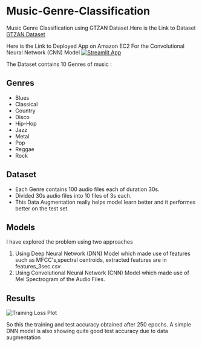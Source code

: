 # Music-Genre-Classification

Music Genre Classification using GTZAN Dataset.Here is the Link to Dataset [GTZAN Dataset](https://www.kaggle.com/andradaolteanu/gtzan-dataset-music-genre-classification)

Here is the Link to Deployed App on Amazon EC2 For the Convolutional Neural Network (CNN) Model [![Streamlit App](https://static.streamlit.io/badges/streamlit_badge_black_white.svg)](http://ec2-3-134-82-239.us-east-2.compute.amazonaws.com:8501/)

The Dataset contains 10 Genres of music :
## Genres
* Blues
* Classical
* Country
* Disco
* Hip-Hop
* Jazz
* Metal
* Pop
* Reggae
* Rock
## Dataset
* Each Genre contains 100 audio files each of duration 30s.
* Divided 30s audio files into 10 files of 3s each.
* This Data Augmentation really helps model learn better and it performes better on the test set.

## Models
I have explored the problem using two approaches 
1) Using Deep Neural Network (DNN) Model which made use of features such as MFCC's,spectral centroids, extracted features are in features_3sec.csv
2) Using Convolutional Neural Network (CNN) Model which made use of Mel Spectrogram of the Audio Files.

## Results
![Training Loss Plot](https://github.com/KunalVaidya99/Music-Genre-Classification/blob/master/musicgenre.PNG)

So this the training and test accuracy obtained after 250 epochs.
A simple DNN model is also showing quite good test accuracy due to data augmentation
